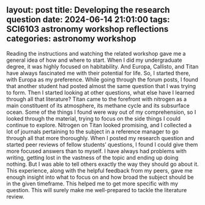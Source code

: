 layout: post
title: Developing the research question
date: 2024-06-14 21:01:00
tags: SCI6103 astronomy workshop reflections
categories: astronomy workshop
---
Reading the instructions and watching the related workshop gave me a general idea of how and where to start. When I did my undergraduate degree, it was highly focused on habitability. And Europa, Callisto, and Titan have always fascinated me with their potential for life. So, I started there, with Europa as my preference. While going through the forum posts, I found that another student had posted almost the same question that I was trying to form. Then I started looking at other questions, what else have I learned through all that literature? Titan came to the forefront with nitrogen as a main constituent of its atmosphere, its methane cycle and its subsurface ocean. Some of the things I found were way out of my comprehension, so I looked through the material, trying to focus on the side things I could continue to explore. Nitrogen on Titan looked promising, and I collected a lot of journals pertaining to the subject in a reference manager to go through all that more thoroughly. When I posted my research question and started peer reviews of fellow students’ questions, I found I could give them more focused answers than to myself. I have always had problems with writing, getting lost in the vastness of the topic and ending up doing nothing. But I was able to tell others exactly the way they should go about it. This experience, along with the helpful feedback from my peers, gave me enough insight into what to focus on and how broad the subject should be in the given timeframe. This helped me to get more specific with my question. This will surely make me well-prepared to tackle the literature review.

